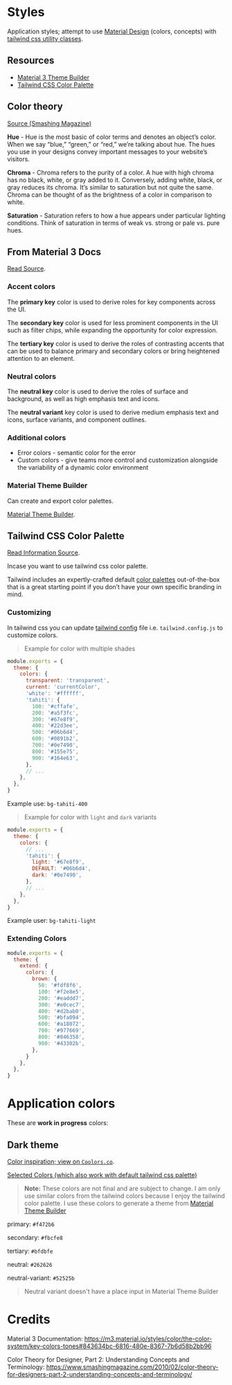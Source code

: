 # Styles
Application styles; attempt to use [Material Design](https://m3.material.io/) (colors, concepts) with [tailwind css utility classes](https://tailwindcss.com/docs). 


## Resources
- [Material 3 Theme Builder](https://m3.material.io/theme-builder)
- [Tailwind CSS Color Palette](https://tailwindcss.com/docs/customizing-colors)

## Color theory
[Source (Smashing Magazine)](https://www.smashingmagazine.com/2010/02/color-theory-for-designers-part-2-understanding-concepts-and-terminology/)

**Hue** - Hue is the most basic of color terms and denotes an object’s color. When we say “blue,” “green,” or “red,” we’re talking about hue. The hues you use in your designs convey important messages to your website’s visitors.

**Chroma** - Chroma refers to the purity of a color. A hue with high chroma has no black, white, or gray added to it. Conversely, adding white, black, or gray reduces its chroma. It’s similar to saturation but not quite the same. Chroma can be thought of as the brightness of a color in comparison to white.

**Saturation** - Saturation refers to how a hue appears under particular lighting conditions. Think of saturation in terms of weak vs. strong or pale vs. pure hues.

## From Material 3 Docs

[Read Source](https://m3.material.io/styles/color/the-color-system/key-colors-tones#843634bc-6816-480e-8367-7b6d58b2bb96).

### Accent colors
The **primary key** color is used to derive roles for key components across the UI.

The **secondary key** color is used for less prominent components in the UI such as filter chips, while expanding the opportunity for color expression.

The **tertiary key** color is used to derive the roles of contrasting accents that can be used to balance primary and secondary colors or bring heightened attention to an element.

### Neutral colors
The **neutral key** color is used to derive the roles of surface and background, as well as high emphasis text and icons.

The **neutral variant** key color is used to derive medium emphasis text and icons, surface variants, and component outlines. 

### Additional colors

- Error colors - semantic color for the error
- Custom colors - give teams more control and customization alongside the variability of a dynamic color environment

### Material Theme Builder

Can create and export color palettes.

[Material Theme Builder](https://m3.material.io/theme-builder).

## Tailwind CSS Color Palette

[Read Information Source](https://tailwindcss.com/docs/customizing-colors).

Incase you want to use tailwind css color palette.

Tailwind includes an expertly-crafted default [color palettes](https://tailwindcss.com/docs/customizing-colors) out-of-the-box that is a great starting point if you don’t have your own specific branding in mind.

### Customizing

In tailwind css you can update [tailwind config](https://tailwindcss.com/docs/configuration) file i.e. `tailwind.config.js` to customize colors.

> Example for color with multiple shades

```js
module.exports = {
  theme: {
    colors: {
      transparent: 'transparent',
      current: 'currentColor',
      'white': '#ffffff',
      'tahiti': {
        100: '#cffafe',
        200: '#a5f3fc',
        300: '#67e8f9',
        400: '#22d3ee',
        500: '#06b6d4',
        600: '#0891b2',
        700: '#0e7490',
        800: '#155e75',
        900: '#164e63',
      },
      // ...
    },
  },
}
```
Example use: `bg-tahiti-400`

> Example for color with `light` and `dark` variants

```js
module.exports = {
  theme: {
    colors: {
      // ...
      'tahiti': {
        light: '#67e8f9',
        DEFAULT: '#06b6d4',
        dark: '#0e7490',
      },
      // ...
    },
  },
}
```
Example user: `bg-tahiti-light`

### Extending Colors

```js
module.exports = {
  theme: {
    extend: {
      colors: {
        brown: {
          50: '#fdf8f6',
          100: '#f2e8e5',
          200: '#eaddd7',
          300: '#e0cec7',
          400: '#d2bab0',
          500: '#bfa094',
          600: '#a18072',
          700: '#977669',
          800: '#846358',
          900: '#43302b',
        },
      }
    },
  },
}
```

# Application colors

These are **work in progress** colors:

## Dark theme
[Color inspiration; view on `Coolors.co`](https://coolors.co/a300a3-f2dfd7-ccccf5-14110f-3d3d3d).

[Selected Colors (which also work with default tailwind css palette)](https://coolors.co/f472b6-fbcfe8-bfdbfe-262626-52525b)

> **Note:** These colors are not final and are subject to change. I am only use similar colors from the tailwind colors because I enjoy the tailwind color palette. I use these colors to generate a theme from [Material Theme Builder](https://m3.material.io/theme-builder#/custom)

primary: `#f472b6`

secondary: `#fbcfe8`

tertiary: `#bfdbfe`

neutral: `#262626`

neutral-variant: `#52525b`
> Neutral variant doesn't have a place input in Material Theme Builder

# Credits
Material 3 Documentation: 
https://m3.material.io/styles/color/the-color-system/key-colors-tones#843634bc-6816-480e-8367-7b6d58b2bb96

Color Theory for Designer, Part 2: Understanding Concepts and Terminology: https://www.smashingmagazine.com/2010/02/color-theory-for-designers-part-2-understanding-concepts-and-terminology/